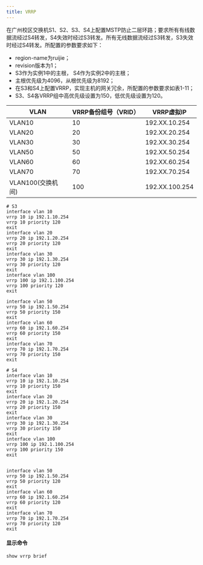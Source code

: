 ```yaml
---
title: VRRP
---
```

在广州校区交换机S1、S2、S3、S4上配置MSTP防止二层环路；要求所有有线数据流经过S4转发，S4失效时经过S3转发。所有无线数据流经过S3转发，S3失效时经过S4转发。所配置的参数要求如下：
-  region-name为ruijie；
-  revision版本为1；
-  S3作为实例1中的主根， S4作为实例2中的主根；
-  主根优先级为4096，从根优先级为8192；
-  在S3和S4上配置VRRP，实现主机的网关冗余，所配置的参数要求如表1-11；
-  S3、S4各VRRP组中高优先级设置为150，低优先级设置为120。

| VLAN          | VRRP备份组号（VRID） | VRRP虚拟IP       |
| ------------- | -------------- | -------------- |
| VLAN10        | 10             | 192.XX.10.254  |
| VLAN20        | 20             | 192.XX.20.254  |
| VLAN30        | 30             | 192.XX.30.254  |
| VLAN50        | 50             | 192.XX.50.254  |
| VLAN60        | 60             | 192.XX.60.254  |
| VLAN70        | 70             | 192.XX.70.254  |
| VLAN100(交换机间) | 100            | 192.XX.100.254 |

```
# S3
interface vlan 10
vrrp 10 ip 192.1.10.254
vrrp 10 priority 120
exit
interface vlan 20
vrrp 20 ip 192.1.20.254
vrrp 20 priority 120
exit
interface vlan 30
vrrp 30 ip 192.1.30.254
vrrp 30 priority 120
exit
interface vlan 100
vrrp 100 ip 192.1.100.254
vrrp 100 priority 120
exit

interface vlan 50
vrrp 50 ip 192.1.50.254
vrrp 50 priority 150
exit
interface vlan 60
vrrp 60 ip 192.1.60.254
vrrp 60 priority 150
exit
interface vlan 70
vrrp 70 ip 192.1.70.254
vrrp 70 priority 150
exit

# S4
interface vlan 10
vrrp 10 ip 192.1.10.254
vrrp 10 priority 150
exit
interface vlan 20
vrrp 20 ip 192.1.20.254
vrrp 20 priority 150
exit
interface vlan 30
vrrp 30 ip 192.1.30.254
vrrp 30 priority 150
exit
interface vlan 100
vrrp 100 ip 192.1.100.254
vrrp 100 priority 150
exit


interface vlan 50
vrrp 50 ip 192.1.50.254
vrrp 50 priority 120
exit
interface vlan 60
vrrp 60 ip 192.1.60.254
vrrp 60 priority 120
exit
interface vlan 70
vrrp 70 ip 192.1.70.254
vrrp 70 priority 120
exit

```

#### 显示命令
`show vrrp brief`
